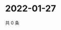 # 2022-01-27

共 0 条

<!-- BEGIN WEIBO -->
<!-- 最后更新时间 Thu Jan 27 2022 00:12:20 GMT+0800 (China Standard Time) -->

<!-- END WEIBO -->

